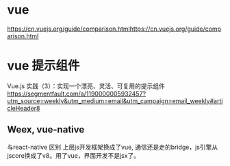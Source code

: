 # vue
https://cn.vuejs.org/guide/comparison.htmlhttps://cn.vuejs.org/guide/comparison.html

# vue 提示组件
Vue.js 实践（3）：实现一个漂亮、灵活、可复用的提示组件
https://segmentfault.com/a/1190000005932457?utm_source=weekly&utm_medium=email&utm_campaign=email_weekly#articleHeader8

## Weex, vue-native
与react-native 区别
上层js开发框架换成了vue, 通信还是走的bridge，js引擎从jscore换成了v8。用了vue，界面开发不是jsx了。
